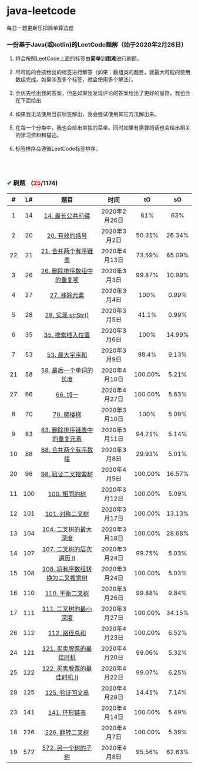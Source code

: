 # java-leetcode
每日一题更新乐扣简单算法题

### 一份基于Java(或kotlin)的LeetCode题解（始于2020年2月26日）
1. 将会按照LeetCode上面的标签由**简单**到**困难**进行刷题。<br/><br/>
2. 尽可能的会按给出的标签进行解答（如果：数组类的题目，就最大可能的使用数组完成。如果涉及多个标签，就会使用多个解法）。<br/><br/>
3. 会优先给出我的答案，但是如果我发现评论的答案给出了更好的思路，我也会在下面给出<br/><br/>
4. 如果我无法使用当前标签解出，我会尝试使用其它方法解出来。<br/><br/>
5. 在每一个分类中，我也会给出单独的菜单。同时如果有需要的话也会给出相关的学习资料和描述。<br/><br/>
6. 标签排序会遵循LeetCode标签排序。<br/><br/>


<br/>

### <font color="green">✔</font> 刷题&nbsp;&nbsp;&nbsp;&nbsp;(<font color="red">25</font>/1174)

\# | L# | 题目 | 时间 | tO | sO
 :-: | :-: | :-: |:-: |:-: |:-:
1 | 14|<a href="https://github.com/zjxuzhj/java-leetcode/blob/master/src/LongestCommonPrefix.java"> 14. 最长公共前缀</a> | 2020年2月26日 | 81% | 63%
2 | 20|<a href="https://github.com/zjxuzhj/java-leetcode/blob/master/src/ValidParentheses.java"> 20. 有效的括号</a> | 2020年3月2日 | 50.31% | 26.34%
22 | 21|<a href="https://github.com/zjxuzhj/java-leetcode/blob/master/src/list/MergeTwoSortedLists.java"> 21. 合并两个有序链表</a> | 2020年4月13日 | 73.59% | 65.09%
3 | 26|<a href="https://github.com/zjxuzhj/java-leetcode/blob/master/src/RemoveDuplicates.java"> 26. 删除排序数组中的重复项</a> | 2020年3月3日 | 99.87% | 10.99%
4 | 27|<a href="https://github.com/zjxuzhj/java-leetcode/blob/master/src/RemoveElement.java"> 27. 移除元素</a> | 2020年3月4日 | 100% | 0.99%
5 | 28|<a href="https://github.com/zjxuzhj/java-leetcode/blob/master/src/ImplementStrstr.java"> 28. 实现 strStr()</a> | 2020年3月5日 | 41.1% | 0.99%
6 | 35|<a href="https://github.com/zjxuzhj/java-leetcode/blob/master/src/SearchInsertPosition.java"> 35. 搜索插入位置</a> | 2020年3月6日 | 100% | 14.99%
7 | 53|<a href="https://github.com/zjxuzhj/java-leetcode/blob/master/src/MaximumSubarray.java"> 53. 最大字序和</a> | 2020年3月9日 | 98.4% | 9.13%
21 | 58|<a href="https://github.com/zjxuzhj/java-leetcode/blob/master/src/LengthOfLastWord.java"> 58. 最后一个单词的长度</a> | 2020年4月10日 | 100.00% | 5.21%
27 | 66|<a href="https://github.com/zjxuzhj/java-leetcode/blob/master/src/PlusOne.java"> 66. 加一</a> | 2020年4月27日 | 100.00% | 5.63%
8 | 70|<a href="https://github.com/zjxuzhj/java-leetcode/blob/master/src/ClimbingStairs.java"> 70. 爬楼梯</a> | 2020年3月10日 | 100% | 5.09%
9 | 83|<a href="https://github.com/zjxuzhj/java-leetcode/blob/master/src/list/RemoveDuplicatesFromSortedList.java"> 83. 删除排序链表中的重复元素</a> | 2020年3月11日 | 94.21% | 5.14%
10 | 88|<a href="https://github.com/zjxuzhj/java-leetcode/blob/master/src/MergeSortedArray.java"> 88. 合并两个有序数组</a> | 2020年3月8日 | 29.93% | 5.01%
20 | 98|<a href="https://github.com/zjxuzhj/java-leetcode/blob/master/src/tree/ValidateBinarySearchTree.java"> 98. 验证二叉搜索树</a> | 2020年4月9日 | 100.00% | 16.57%
11 | 100|<a href="https://github.com/zjxuzhj/java-leetcode/blob/master/src/tree/SameTree.java"> 100. 相同的树</a> | 2020年3月12日 | 100.00% | 5.09%
12 | 101|<a href="https://github.com/zjxuzhj/java-leetcode/blob/master/src/tree/SymmetricTree.java"> 101. 对称二叉树</a> | 2020年3月17日 | 100.00% | 13.13%
13 | 104|<a href="https://github.com/zjxuzhj/java-leetcode/blob/master/src/tree/MaximumDepthOfBinaryTree.java"> 104. 二叉树的最大深度</a> | 2020年3月18日 | 100.00% | 28.68%
14 | 107|<a href="https://github.com/zjxuzhj/java-leetcode/blob/master/src/tree/BinaryTreeLevelOrderTraversalIi.java"> 107. 二叉树的层次遍历 II</a> | 2020年3月24日 | 99.75% | 5.03%
15 | 108|<a href="https://github.com/zjxuzhj/java-leetcode/blob/master/src/tree/ConvertSortedArrayToBinarySearchTree.java"> 108. 将有序数组转换为二叉搜索树</a> | 2020年3月24日 | 100.00% | 5.03%
16 | 110|<a href="https://github.com/zjxuzhj/java-leetcode/blob/master/src/tree/BalancedBinaryTree.java"> 110. 平衡二叉树</a> | 2020年3月26日 | 99.88% | 9.84%
17 | 111|<a href="https://github.com/zjxuzhj/java-leetcode/blob/master/src/tree/MinimumDepthOfBinaryTree.java"> 111. 二叉树的最小深度</a> | 2020年3月27日 | 100.00% | 34.15%
26 | 112|<a href="https://github.com/zjxuzhj/java-leetcode/blob/master/src/tree/PathSum.java"> 112. 路径总和</a> | 2020年4月23日 | 100.00% | 6.52%
24 | 121|<a href="https://github.com/zjxuzhj/java-leetcode/blob/master/src/BestTimeToBuyAndSellStock.java"> 121. 买卖股票的最佳时机</a> | 2020年4月20日 | 99.06% | 5.32%
25 | 122|<a href="https://github.com/zjxuzhj/java-leetcode/blob/master/src/BestTimeToBuyAndSellStockII.java"> 122. 买卖股票的最佳时机 II</a> | 2020年4月22日 | 99.07% | 6.25%
28 | 125|<a href="https://github.com/zjxuzhj/java-leetcode/blob/master/src/ValidPalindrome.java"> 125. 验证回文串</a> | 2020年4月28日 | 14.41% | 7.14%
23 | 141|<a href="https://github.com/zjxuzhj/java-leetcode/blob/master/src/list/LinkedListCycle.java"> 141. 环形链表</a> | 2020年4月14日 | 100.00% | 5.49%
18 | 226|<a href="https://github.com/zjxuzhj/java-leetcode/blob/master/src/tree/InvertBinaryTree.java"> 226. 翻转二叉树</a> | 2020年4月7日 | 100.00% | 5.39%
19 | 572|<a href="https://github.com/zjxuzhj/java-leetcode/blob/master/src/tree/SubtreeOfAnotherTree.java"> 572. 另一个树的子树</a> | 2020年4月8日 | 95.56% | 62.63%